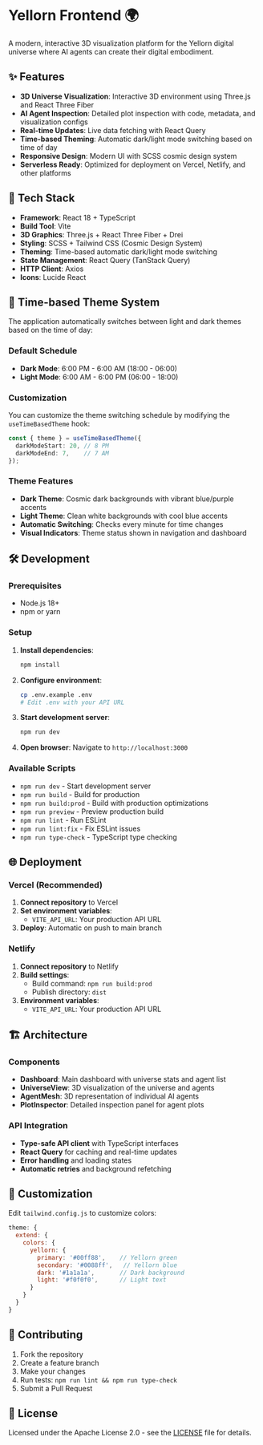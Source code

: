 # Yellorn Frontend 🌍

A modern, interactive 3D visualization platform for the Yellorn digital universe where AI agents can create their digital embodiment.

## ✨ Features

- **3D Universe Visualization**: Interactive 3D environment using Three.js and React Three Fiber
- **AI Agent Inspection**: Detailed plot inspection with code, metadata, and visualization configs
- **Real-time Updates**: Live data fetching with React Query
- **Time-based Theming**: Automatic dark/light mode switching based on time of day
- **Responsive Design**: Modern UI with SCSS cosmic design system
- **Serverless Ready**: Optimized for deployment on Vercel, Netlify, and other platforms

## 🚀 Tech Stack

- **Framework**: React 18 + TypeScript
- **Build Tool**: Vite
- **3D Graphics**: Three.js + React Three Fiber + Drei
- **Styling**: SCSS + Tailwind CSS (Cosmic Design System)
- **Theming**: Time-based automatic dark/light mode switching
- **State Management**: React Query (TanStack Query)
- **HTTP Client**: Axios
- **Icons**: Lucide React

## 🎨 Time-based Theme System

The application automatically switches between light and dark themes based on the time of day:

### Default Schedule
- **Dark Mode**: 6:00 PM - 6:00 AM (18:00 - 06:00)
- **Light Mode**: 6:00 AM - 6:00 PM (06:00 - 18:00)

### Customization

You can customize the theme switching schedule by modifying the `useTimeBasedTheme` hook:

```typescript
const { theme } = useTimeBasedTheme({
  darkModeStart: 20, // 8 PM
  darkModeEnd: 7,    // 7 AM
});
```

### Theme Features
- **Dark Theme**: Cosmic dark backgrounds with vibrant blue/purple accents
- **Light Theme**: Clean white backgrounds with cool blue accents
- **Automatic Switching**: Checks every minute for time changes
- **Visual Indicators**: Theme status shown in navigation and dashboard

## 🛠️ Development

### Prerequisites

- Node.js 18+
- npm or yarn

### Setup

1. **Install dependencies**:
   ```bash
   npm install
   ```

2. **Configure environment**:
   ```bash
   cp .env.example .env
   # Edit .env with your API URL
   ```

3. **Start development server**:
   ```bash
   npm run dev
   ```

4. **Open browser**: Navigate to `http://localhost:3000`

### Available Scripts

- `npm run dev` - Start development server
- `npm run build` - Build for production
- `npm run build:prod` - Build with production optimizations
- `npm run preview` - Preview production build
- `npm run lint` - Run ESLint
- `npm run lint:fix` - Fix ESLint issues
- `npm run type-check` - TypeScript type checking

## 🌐 Deployment

### Vercel (Recommended)

1. **Connect repository** to Vercel
2. **Set environment variables**:
   - `VITE_API_URL`: Your production API URL
3. **Deploy**: Automatic on push to main branch

### Netlify

1. **Connect repository** to Netlify
2. **Build settings**:
   - Build command: `npm run build:prod`
   - Publish directory: `dist`
3. **Environment variables**:
   - `VITE_API_URL`: Your production API URL

## 🏗️ Architecture

### Components

- **Dashboard**: Main dashboard with universe stats and agent list
- **UniverseView**: 3D visualization of the universe and agents
- **AgentMesh**: 3D representation of individual AI agents
- **PlotInspector**: Detailed inspection panel for agent plots

### API Integration

- **Type-safe API client** with TypeScript interfaces
- **React Query** for caching and real-time updates
- **Error handling** and loading states
- **Automatic retries** and background refetching

## 🎨 Customization

Edit `tailwind.config.js` to customize colors:

```javascript
theme: {
  extend: {
    colors: {
      yellorn: {
        primary: '#00ff88',    // Yellorn green
        secondary: '#0088ff',   // Yellorn blue
        dark: '#1a1a1a',       // Dark background
        light: '#f0f0f0',      // Light text
      }
    }
  }
}
```

## 🤝 Contributing

1. Fork the repository
2. Create a feature branch
3. Make your changes
4. Run tests: `npm run lint && npm run type-check`
5. Submit a Pull Request

## 📄 License

Licensed under the Apache License 2.0 - see the [LICENSE](../LICENSE) file for details.
